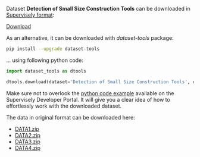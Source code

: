Dataset **Detection of Small Size Construction Tools** can be downloaded in [Supervisely format](https://developer.supervisely.com/api-references/supervisely-annotation-json-format):

 [Download](https://assets.supervisely.com/remote/eyJsaW5rIjogImZzOi8vYXNzZXRzLzE2NDBfRGV0ZWN0aW9uIG9mIFNtYWxsIFNpemUgQ29uc3RydWN0aW9uIFRvb2xzL2RldGVjdGlvbi1vZi1zbWFsbC1zaXplLWNvbnN0cnVjdGlvbi10b29scy1EYXRhc2V0TmluamEudGFyIiwgInNpZyI6ICJWall4OVpYcFdhVEJrb2xwTG8rNzIwNFdGT2RlRFZscGt5ZHJ5T2p3LzhzPSJ9)

As an alternative, it can be downloaded with *dataset-tools* package:
``` bash
pip install --upgrade dataset-tools
```

... using following python code:
``` python
import dataset_tools as dtools

dtools.download(dataset='Detection of Small Size Construction Tools', dst_dir='~/dataset-ninja/')
```
Make sure not to overlook the [python code example](https://developer.supervisely.com/getting-started/python-sdk-tutorials/iterate-over-a-local-project) available on the Supervisely Developer Portal. It will give you a clear idea of how to effortlessly work with the downloaded dataset.

The data in original format can be downloaded here:

- [DATA1.zip](https://zenodo.org/record/6530106/files/DATA1.zip?download=1)
- [DATA2.zip](https://zenodo.org/record/6530106/files/DATA2.zip?download=1)
- [DATA3.zip](https://zenodo.org/record/6530106/files/DATA3.zip?download=1)
- [DATA4.zip](https://zenodo.org/record/6530106/files/DATA4.zip?download=1)
